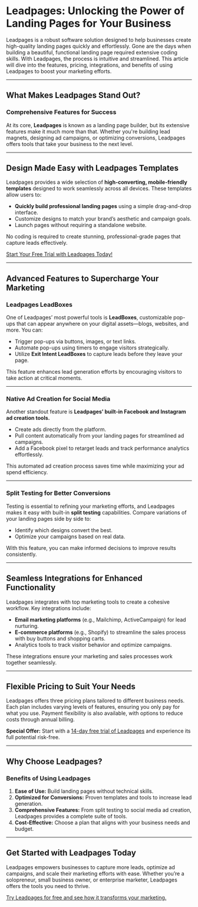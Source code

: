 # Leadpages: Unlocking the Power of Landing Pages for Your Business

Leadpages is a robust software solution designed to help businesses create high-quality landing pages quickly and effortlessly. Gone are the days when building a beautiful, functional landing page required extensive coding skills. With Leadpages, the process is intuitive and streamlined. This article will dive into the features, pricing, integrations, and benefits of using Leadpages to boost your marketing efforts.

---

## What Makes Leadpages Stand Out?

### Comprehensive Features for Success
At its core, **Leadpages** is known as a landing page builder, but its extensive features make it much more than that. Whether you're building lead magnets, designing ad campaigns, or optimizing conversions, Leadpages offers tools that take your business to the next level.

---

## Design Made Easy with Leadpages Templates

Leadpages provides a wide selection of **high-converting, mobile-friendly templates** designed to work seamlessly across all devices. These templates allow users to:
- **Quickly build professional landing pages** using a simple drag-and-drop interface.
- Customize designs to match your brand’s aesthetic and campaign goals.
- Launch pages without requiring a standalone website.

No coding is required to create stunning, professional-grade pages that capture leads effectively.

[Start Your Free Trial with Leadpages Today!](https://bit.ly/LEadPages)

---

## Advanced Features to Supercharge Your Marketing

### Leadpages LeadBoxes
One of Leadpages’ most powerful tools is **LeadBoxes**, customizable pop-ups that can appear anywhere on your digital assets—blogs, websites, and more. You can:
- Trigger pop-ups via buttons, images, or text links.
- Automate pop-ups using timers to engage visitors strategically.
- Utilize **Exit Intent LeadBoxes** to capture leads before they leave your page.

This feature enhances lead generation efforts by encouraging visitors to take action at critical moments.

---

### Native Ad Creation for Social Media
Another standout feature is **Leadpages’ built-in Facebook and Instagram ad creation tools.**
- Create ads directly from the platform.
- Pull content automatically from your landing pages for streamlined ad campaigns.
- Add a Facebook pixel to retarget leads and track performance analytics effortlessly.

This automated ad creation process saves time while maximizing your ad spend efficiency.

---

### Split Testing for Better Conversions
Testing is essential to refining your marketing efforts, and Leadpages makes it easy with built-in **split testing** capabilities. Compare variations of your landing pages side by side to:
- Identify which designs convert the best.
- Optimize your campaigns based on real data.

With this feature, you can make informed decisions to improve results consistently.

---

## Seamless Integrations for Enhanced Functionality

Leadpages integrates with top marketing tools to create a cohesive workflow. Key integrations include:
- **Email marketing platforms** (e.g., Mailchimp, ActiveCampaign) for lead nurturing.
- **E-commerce platforms** (e.g., Shopify) to streamline the sales process with buy buttons and shopping carts.
- Analytics tools to track visitor behavior and optimize campaigns.

These integrations ensure your marketing and sales processes work together seamlessly.

---

## Flexible Pricing to Suit Your Needs

Leadpages offers three pricing plans tailored to different business needs. Each plan includes varying levels of features, ensuring you only pay for what you use. Payment flexibility is also available, with options to reduce costs through annual billing.

**Special Offer:** Start with a [14-day free trial of Leadpages](https://bit.ly/LEadPages) and experience its full potential risk-free.

---

## Why Choose Leadpages?

### Benefits of Using Leadpages
1. **Ease of Use:** Build landing pages without technical skills.
2. **Optimized for Conversions:** Proven templates and tools to increase lead generation.
3. **Comprehensive Features:** From split testing to social media ad creation, Leadpages provides a complete suite of tools.
4. **Cost-Effective:** Choose a plan that aligns with your business needs and budget.

---

## Get Started with Leadpages Today

Leadpages empowers businesses to capture more leads, optimize ad campaigns, and scale their marketing efforts with ease. Whether you’re a solopreneur, small business owner, or enterprise marketer, Leadpages offers the tools you need to thrive.

[Try Leadpages for free and see how it transforms your marketing.](https://bit.ly/LEadPages)
